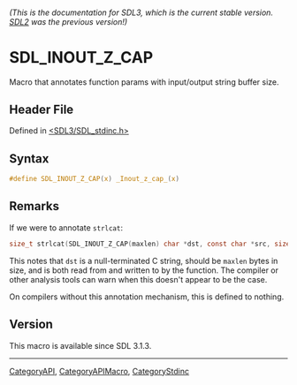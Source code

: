 ###### (This is the documentation for SDL3, which is the current stable version. [SDL2](https://wiki.libsdl.org/SDL2/) was the previous version!)
# SDL_INOUT_Z_CAP

Macro that annotates function params with input/output string buffer size.

## Header File

Defined in [<SDL3/SDL_stdinc.h>](https://github.com/libsdl-org/SDL/blob/main/include/SDL3/SDL_stdinc.h)

## Syntax

```c
#define SDL_INOUT_Z_CAP(x) _Inout_z_cap_(x)
```

## Remarks

If we were to annotate `strlcat`:

```c
size_t strlcat(SDL_INOUT_Z_CAP(maxlen) char *dst, const char *src, size_t maxlen);
```

This notes that `dst` is a null-terminated C string, should be `maxlen`
bytes in size, and is both read from and written to by the function. The
compiler or other analysis tools can warn when this doesn't appear to be
the case.

On compilers without this annotation mechanism, this is defined to nothing.

## Version

This macro is available since SDL 3.1.3.

----
[CategoryAPI](CategoryAPI), [CategoryAPIMacro](CategoryAPIMacro), [CategoryStdinc](CategoryStdinc)

